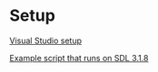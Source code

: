 # Setup

[Visual Studio setup](https://thenumb.at/cpp-course/sdl2/01/vsSetup.html)

[Example script that runs on SDL 3.1.8](https://github.com/sp-droid/sp-droid/blob/main/Projects/C%2B%2B/4sdl3/1test/example.cpp)

